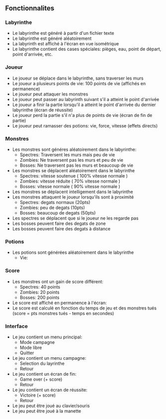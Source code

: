 # 

## Fonctionnalites

### Labyrinthe

- Le labyrinthe est généré à partir d'un fichier texte
- Le labyrinthe est généré aléatoirement
- La labyrinth est affiché à l'écran en vue isométrique
- Le labyrinthe contient des cases spéciales: pièges, eau, point de départ, point d'arrivée, etc.

### Joueur

- Le joueur se déplace dans le labyrinthe, sans traverser les murs
- Le joueur a plusieurs points de vie: 100 points de vie (affichés en permanence)
- Le joueur peut attaquer les monstres
- Le joueur peut passer au labyrinth suivant s'il a atteint le point d'arrivée
- Le joueur a finir la partie lorsqu'il a atteint le point d'arrivée du dernier labyrinthe (écran de réussite)
- Le joueur perd la partie s'il n'a plus de points de vie (écran de fin de partie)
- Le joueur peut ramasser des potions: vie, force, vitesse (effets directs)

### Monstres

- Les monstres sont généres aléatoirement dans le labyrinthe:
    - Spectres: Traversent les murs mais peu de vie
    - Zombies: Ne traversent pas les murs et peu de vie
    - Bosses: Ne traversent pas les murs et beaucoup de vie
- Les monstres se déplacent aléatoirement dans le labyrinthe
    - Spectres: vitesse soutenue ( 100% vitesse normale )
    - Zombies: vitesse réduite ( 70% vitesse normale )
    - Bosses: vitesse normale ( 90% vitesse normale )
- Les monstres se déplacent intelligement dans le labyrinthe
- Les monstres attaquent le joueur lorsqu'ils sont à proximité
    - Spectres: degats normaux (20pts)
    - Zombies: peu de degats (10pts)
    - Bosses: beaucoup de degats (50pts)
- Les spectres se déplacent que si le joueur ne les regarde pas
- Les bosses peuvent faire des degats de zone
- Les bosses peuvent faire des degats à distance

### Potions

- Les potions sont générées aléatoirement dans le labyrinthe
    - Vie: 

### Score

- Les monstres ont un gain de score différent:
    - Spectres: 40 points
    - Zombies: 20 points
    - Bosses: 200 points
- Le score est affiché en permanence à l'écran:
- Le score est calculé en fonction du temps de jeu et des monstres tués (score = pts monstres tués - temps en secondes)

### Interface

- Le jeu contient un menu principal:
    - Mode campagne
    - Mode libre
    - Quitter
- Le jeu contient un menu campagne:
    - Selection du layrinthe
    - Retour
- Le jeu contient un écran de fin:
    - Game over (+ score)
    - Retour
- Le jeu contient un écran de réussite:
    - Victoire (+ score)
    - Retour
- Le jeu peut être joué au clavier/souris
- Le jeu peut être joué à la manette
